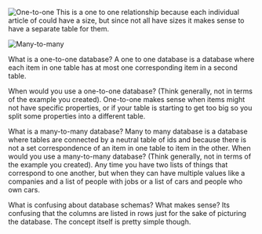 ![One-to-one](/imgs/one_to_one.png)
This is a one to one relationship because each individual article of could have a size, but since not all have sizes it makes sense to have a separate table for them.

![Many-to-many](/imgs/many_to_many.png)

What is a one-to-one database?
A one to one database is a database where each item in one table has at most one corresponding item in a second table.

When would you use a one-to-one database? (Think generally, not in terms of the example you created).
One-to-one makes sense when items might not have specific properties, or if your table is starting to get too big so you split some properties into a different table.

What is a many-to-many database?
Many to many database is a database where tables are connected by a neutral table of ids and because there is not a set correspondence of an item in one table to item in the other.
When would you use a many-to-many database? (Think generally, not in terms of the example you created).
Any time you have two lists of things that correspond to one another, but when they can have multiple values like a companies and a list of people with jobs or a list of cars and people who own cars.

What is confusing about database schemas? What makes sense?
Its confusing that the columns are listed in rows just for the sake of picturing the database. The concept itself is pretty simple though.
